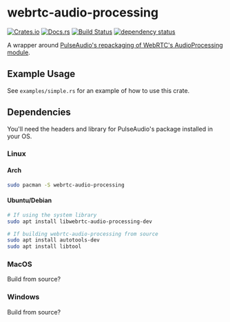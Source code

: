 # webrtc-audio-processing
[![Crates.io](https://img.shields.io/crates/v/webrtc-audio-processing.svg)](https://crates.io/crates/webrtc-audio-processing)
[![Docs.rs](https://docs.rs/webrtc-audio-processing/badge.svg)](https://docs.rs/webrtc-audio-processing)
[![Build Status](https://travis-ci.org/tonarino/webrtc-audio-processing.svg?branch=master)](https://travis-ci.org/tonarino/webrtc-audio-processing)
[![dependency status](https://deps.rs/repo/github/tonarino/webrtc-audio-processing/status.svg)](https://deps.rs/repo/github/tonarino/webrtc-audio-processing)

A wrapper around [PulseAudio's repackaging of WebRTC's AudioProcessing module](https://www.freedesktop.org/software/pulseaudio/webrtc-audio-processing/).

## Example Usage

See `examples/simple.rs` for an example of how to use this crate.

## Dependencies

You'll need the headers and library for PulseAudio's package installed in your OS.

### Linux

#### Arch
```sh
sudo pacman -S webrtc-audio-processing
```

#### Ubuntu/Debian
```sh
# If using the system library
sudo apt install libwebrtc-audio-processing-dev

# If building webrtc-audio-processing from source
sudo apt install autotools-dev
sudo apt install libtool
```

### MacOS

Build from source?

### Windows

Build from source?
